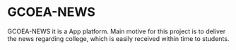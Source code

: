 # GCOEA-NEWS
GCOEA-NEWS
it is a App platform.
Main motive for this project is to deliver the news regarding college,
which is easily received within time to students.
